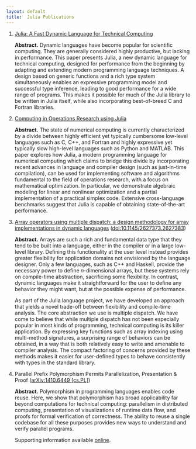 ```yaml
---
layout: default
title:  Julia Publications
---
```


1. [Julia: A Fast Dynamic Language for Technical Computing](http://arxiv.org/abs/1209.5145)

    **Abstract.** Dynamic languages have become popular for scientific computing. They
    are generally considered highly productive, but lacking in
    performance. This paper presents Julia, a new dynamic language for
    technical computing, designed for performance from the beginning by
    adapting and extending modern programming language techniques. A
    design based on generic functions and a rich type system
    simultaneously enables an expressive programming model and successful
    type inference, leading to good performance for a wide range of
    programs. This makes it possible for much of the Julia library to be
    written in Julia itself, while also incorporating best-of-breed C and
    Fortran libraries.

2. [Computing in Operations Research using Julia](http://arxiv.org/abs/1312.1431)

    **Abstract.** The state of numerical computing is currently characterized by a
    divide between highly efficient yet typically cumbersome low-level
    languages such as C, C++, and Fortran and highly expressive yet
    typically slow high-level languages such as Python and MATLAB. This
    paper explores how Julia, a modern programming language for numerical
    computing which claims to bridge this divide by incorporating recent
    advances in language and compiler design (such as just-in-time
    compilation), can be used for implementing software and algorithms
    fundamental to the field of operations research, with a focus on
    mathematical optimization. In particular, we demonstrate algebraic
    modeling for linear and nonlinear optimization and a partial
    implementation of a practical simplex code. Extensive cross-language
    benchmarks suggest that Julia is capable of obtaining state-of-the-art
    performance.

3. [Array operators using multiple dispatch: a design methodology for array implementations in dynamic languages](http://arxiv.org/abs/1407.3845) ([doi:10.1145/2627373.2627383](http://dx.doi.org/10.1145/2627373.2627383))

    **Abstract.** Arrays are such a rich and fundamental data type that they tend to be built into a language, either in the compiler or in a large low-level library. Defining this functionality at the user level instead provides greater flexibility for application domains not envisioned by the language designer. Only a few languages, such as C++ and Haskell, provide the necessary power to define $n$-dimensional arrays, but these systems rely on compile-time abstraction, sacrificing some flexibility. In contrast, dynamic languages make it straightforward for the user to define any behavior they might want, but at the possible expense of performance.
    
    As part of the Julia language project, we have developed an approach that yields a novel trade-off between flexibility and compile-time analysis. The core abstraction we use is multiple dispatch. We have come to believe that while multiple dispatch has not been especially popular in most kinds of programming, technical computing is its killer application. By expressing key functions such as array indexing using multi-method signatures, a surprising range of behaviors can be obtained, in a way that is both relatively easy to write and amenable to compiler analysis. The compact factoring of concerns provided by these methods makes it easier for user-defined types to behave consistently with types in the standard library.

4. Parallel Prefix Polymorphism Permits Parallelization, Presentation & Proof ([arXiv:1410.6449 [cs.PL]](http://arxiv.org/abs/1410.6449))

    **Abstract.** Polymorphism in programming languages enables code reuse. Here, we show that polymorphism has broad applicability far beyond computations for technical computing: parallelism in distributed computing, presentation of visualizations of runtime data flow, and proofs for formal verification of correctness. The ability to reuse a single codebase for all these purposes provides new ways to understand and verify parallel programs.
    
    Supporting information available [online](http://jiahao.github.io/parallel-prefix).
